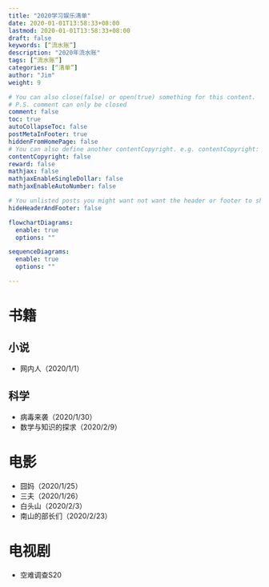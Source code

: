 ```yaml
---
title: "2020学习娱乐清单"
date: 2020-01-01T13:58:33+08:00
lastmod: 2020-01-01T13:58:33+08:00
draft: false
keywords: [“流水账”]
description: "2020年流水账"
tags: [“流水账”]
categories: [“清单”]
author: "Jim"
weight: 9

# You can also close(false) or open(true) something for this content.
# P.S. comment can only be closed
comment: false
toc: true
autoCollapseToc: false
postMetaInFooter: true
hiddenFromHomePage: false
# You can also define another contentCopyright. e.g. contentCopyright: "This is another copyright."
contentCopyright: false
reward: false
mathjax: false
mathjaxEnableSingleDollar: false
mathjaxEnableAutoNumber: false

# You unlisted posts you might want not want the header or footer to show
hideHeaderAndFooter: false

flowchartDiagrams:
  enable: true
  options: ""

sequenceDiagrams: 
  enable: true
  options: ""

---
```


<!--more-->

# 书籍

## 小说

- 网内人（2020/1/1）
  
## 科学

- 病毒来袭（2020/1/30）
- 数学与知识的探求（2020/2/9）

# 电影

- 囧妈（2020/1/25）
- 三夫（2020/1/26）
- 白头山（2020/2/3）
- 南山的部长们（2020/2/23）

# 电视剧

- 空难调查S20

